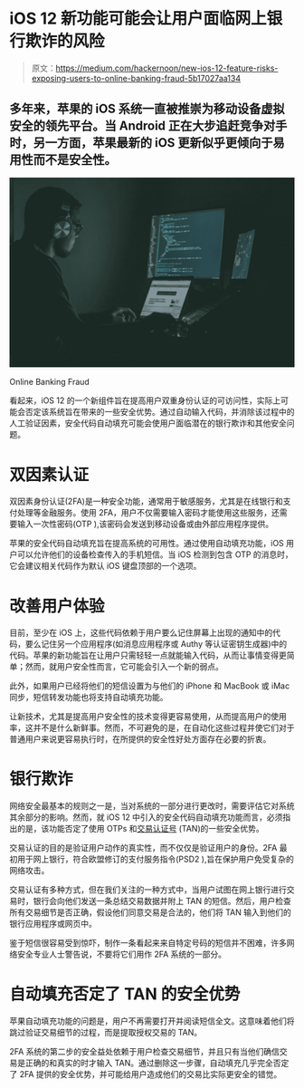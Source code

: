 # iOS 12 新功能可能会让用户面临网上银行欺诈的风险

> 原文：<https://medium.com/hackernoon/new-ios-12-feature-risks-exposing-users-to-online-banking-fraud-5b17027aa134>

## 多年来，苹果的 iOS 系统一直被推崇为移动设备虚拟安全的领先平台。当 Android 正在大步追赶竞争对手时，另一方面，苹果最新的 iOS 更新似乎更倾向于易用性而不是安全性。

![](img/951f65dadd9d4a4711c26e20290c8e4d.png)

Online Banking Fraud

看起来，iOS 12 的一个新组件旨在提高用户双重身份认证的可访问性，实际上可能会否定该系统旨在带来的一些安全优势。通过自动输入代码，并消除该过程中的人工验证因素，安全代码自动填充可能会使用户面临潜在的银行欺诈和其他安全问题。

# 双因素认证

双因素身份认证(2FA)是一种安全功能，通常用于敏感服务，尤其是在线银行和支付处理等金融服务。使用 2FA，用户不仅需要输入密码才能使用这些服务，还需要输入一次性密码(OTP ),该密码会发送到移动设备或由外部应用程序提供。

苹果的安全代码自动填充旨在提高系统的可用性。通过使用自动填充功能，iOS 用户可以允许他们的设备检查传入的手机短信。当 iOS 检测到包含 OTP 的消息时，它会建议相关代码作为默认 iOS 键盘顶部的一个选项。

# 改善用户体验

目前，至少在 iOS 上，这些代码依赖于用户要么记住屏幕上出现的通知中的代码，要么记住另一个应用程序(如消息应用程序或 Authy 等认证密钥生成器)中的代码。苹果的新功能旨在让用户只需轻轻一点就能输入代码，从而让事情变得更简单；然而，就用户安全性而言，它可能会引入一个新的弱点。

此外，如果用户已经将他们的短信设置为与他们的 iPhone 和 MacBook 或 iMac 同步，短信转发功能也将支持自动填充功能。

让新技术，尤其是提高用户安全性的技术变得更容易使用，从而提高用户的使用率，这并不是什么新鲜事。然而，不可避免的是，在自动化这些过程并使它们对于普通用户来说更容易执行时，在所提供的安全性好处方面存在必要的折衷。

# 银行欺诈

网络安全最基本的规则之一是，当对系统的一部分进行更改时，需要评估它对系统其余部分的影响。然而，就 iOS 12 中引入的安全代码自动填充功能而言，必须指出的是，该功能否定了使用 OTPs 和[交易认证号](https://www.investopedia.com/terms/t/transaction-authentication-number-tan.asp) (TAN)的一些安全优势。

交易认证的目的是验证用户动作的真实性，而不仅仅是验证用户的身份。2FA 最初用于网上银行，符合欧盟修订的支付服务指令(PSD2 ),旨在保护用户免受复杂的网络攻击。

交易认证有多种方式，但在我们关注的一种方式中，当用户试图在网上银行进行交易时，银行会向他们发送一条总结交易数据并附上 TAN 的短信。然后，用户检查所有交易细节是否正确，假设他们同意交易是合法的，他们将 TAN 输入到他们的银行应用程序或网页中。

鉴于短信很容易受到惊吓，制作一条看起来来自特定号码的短信并不困难，许多网络安全专业人士警告说，不要将它们用作 2FA 系统的一部分。

# 自动填充否定了 TAN 的安全优势

苹果自动填充功能的问题是，用户不再需要打开并阅读短信全文。这意味着他们将跳过验证交易细节的过程，而是提取授权交易的 TAN。

2FA 系统的第二步的安全益处依赖于用户检查交易细节，并且只有当他们确信交易是正确的和真实的时才输入 TAN。通过删除这一步骤，自动填充几乎完全否定了 2FA 提供的安全优势，并可能给用户造成他们的交易比实际更安全的错觉。
